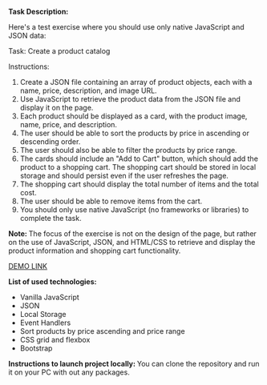 <strong>Task Description: </strong>

Here's a test exercise where you should use only native JavaScript and JSON data:

Task:
Create a product catalog

Instructions:
<ol>
  <li>
    Create a JSON file containing an array of product objects, each with a name, price, description, and image URL.
  </li>
  
  <li>
    Use JavaScript to retrieve the product data from the JSON file and display it on the page.
  </li>
  
  <li>
    Each product should be displayed as a card, with the product image, name, price, and description.
  </li>
  
  <li>
    The user should be able to sort the products by price in ascending or descending order.
  </li>
  
  <li>
    The user should also be able to filter the products by price range.
  </li>
  
  <li>
    The cards should include an "Add to Cart" button, which should add the product to a shopping cart. The shopping cart should be stored in local storage and should persist even if the user refreshes the page.
  </li>
  
  <li>
    	The shopping cart should display the total number of items and the total cost.
  </li>
  
  <li>
    The user should be able to remove items from the cart.
  </li>
  
  <li>
    You should only use native JavaScript (no frameworks or libraries) to complete the task.
  </li>
</ol>

<strong>Note: </strong> The focus of the exercise is not on the design of the page, but rather on the use of JavaScript, JSON, and HTML/CSS to retrieve and display the product information and shopping cart functionality.

<a href="https://alireza-mohammadhossein.github.io/shopping-page/" target="_blank">DEMO LINK</a>

<strong>List of used technologies: </strong>
<ul>
  <li>
    Vanilla JavaScript
  </li>
  
  <li>
    JSON
  </li>
  
  <li>
    Local Storage
  </li>
  
  <li>
    Event Handlers
  </li>
  
  <li>
    Sort products by price ascending and price range
  </li>
  
  <li>
    CSS grid and flexbox
  </li>
  
  <li>
    Bootstrap
  </li>
</ul>


<strong>Instructions to launch project locally: </strong>
You can clone the repository and run it on your PC with out any packages.



